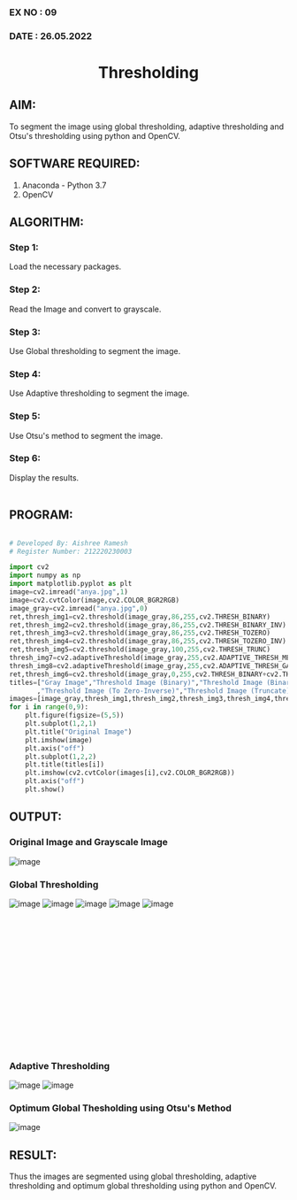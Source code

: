 ### EX NO : 09
### DATE  : 26.05.2022
# <p align="center">Thresholding</p>
## AIM:
To segment the image using global thresholding, adaptive thresholding and Otsu's thresholding using python and OpenCV.

## SOFTWARE REQUIRED:
1. Anaconda - Python 3.7
2. OpenCV

## ALGORITHM:

### Step 1:
Load the necessary packages.

### Step 2:
Read the Image and convert to grayscale.

### Step 3:
Use Global thresholding to segment the image.

### Step 4:
Use Adaptive thresholding to segment the image.

### Step 5:
Use Otsu's method to segment the image.

### Step 6:
Display the results.
<br/>
<br/>

## PROGRAM:
```python

# Developed By: Aishree Ramesh
# Register Number: 212220230003

import cv2
import numpy as np
import matplotlib.pyplot as plt
image=cv2.imread("anya.jpg",1)
image=cv2.cvtColor(image,cv2.COLOR_BGR2RGB)
image_gray=cv2.imread("anya.jpg",0)
ret,thresh_img1=cv2.threshold(image_gray,86,255,cv2.THRESH_BINARY)
ret,thresh_img2=cv2.threshold(image_gray,86,255,cv2.THRESH_BINARY_INV)
ret,thresh_img3=cv2.threshold(image_gray,86,255,cv2.THRESH_TOZERO)
ret,thresh_img4=cv2.threshold(image_gray,86,255,cv2.THRESH_TOZERO_INV)
ret,thresh_img5=cv2.threshold(image_gray,100,255,cv2.THRESH_TRUNC)
thresh_img7=cv2.adaptiveThreshold(image_gray,255,cv2.ADAPTIVE_THRESH_MEAN_C,cv2.THRESH_BINARY,11,2)
thresh_img8=cv2.adaptiveThreshold(image_gray,255,cv2.ADAPTIVE_THRESH_GAUSSIAN_C,cv2.THRESH_BINARY,11,2)
ret,thresh_img6=cv2.threshold(image_gray,0,255,cv2.THRESH_BINARY+cv2.THRESH_OTSU)
titles=["Gray Image","Threshold Image (Binary)","Threshold Image (Binary Inverse)","Threshold Image (To Zero)"
       ,"Threshold Image (To Zero-Inverse)","Threshold Image (Truncate)","Otsu","Adaptive Threshold (Mean)","Adaptive Threshold (Gaussian)"]
images=[image_gray,thresh_img1,thresh_img2,thresh_img3,thresh_img4,thresh_img5,thresh_img6,thresh_img7,thresh_img8]
for i in range(0,9):
    plt.figure(figsize=(5,5))
    plt.subplot(1,2,1)
    plt.title("Original Image")
    plt.imshow(image)
    plt.axis("off")
    plt.subplot(1,2,2)
    plt.title(titles[i])
    plt.imshow(cv2.cvtColor(images[i],cv2.COLOR_BGR2RGB))
    plt.axis("off")
    plt.show()
```


## OUTPUT:

### Original Image and Grayscale Image

![image](https://user-images.githubusercontent.com/70213227/169489869-4db178fc-7cae-40c2-b54a-76728f731590.png)

### Global Thresholding
![image](https://user-images.githubusercontent.com/70213227/169490398-08904106-a03a-429c-aafc-f828135bef57.png)
![image](https://user-images.githubusercontent.com/70213227/169490457-e753c45c-07b7-4edf-8529-56a2b1709cec.png)
![image](https://user-images.githubusercontent.com/70213227/169490496-5ae83203-0849-40b4-981e-7091aa8733de.png)
![image](https://user-images.githubusercontent.com/70213227/169490536-70abdd05-c85d-4007-9ff8-8f2d1d03b658.png)
![image](https://user-images.githubusercontent.com/70213227/169490573-43993450-9125-4924-acb6-c4106fa54808.png)

<br/><br/><br/><br/><br/><br/><br/><br/><br/><br/><br/><br/><br/><br/>

### Adaptive Thresholding
![image](https://user-images.githubusercontent.com/70213227/169490676-9af1d272-06b5-4754-9c19-95043fae5ce0.png)
![image](https://user-images.githubusercontent.com/70213227/169490718-3929ca38-051a-4164-8360-33ec8a3b34b8.png)



### Optimum Global Thesholding using Otsu's Method
![image](https://user-images.githubusercontent.com/70213227/169490758-66d0871d-5ab5-4b7f-85be-6ee1576e1aa1.png)


## RESULT:
Thus the images are segmented using global thresholding, adaptive thresholding and optimum global thresholding using python and OpenCV.
